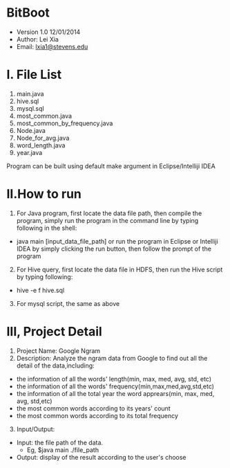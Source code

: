 BitBoot
=======
*  Version 1.0 12/01/2014
*  Author: Lei Xia
*  Email: lxia1@stevens.edu

I. File List
============
1. main.java
2. hive.sql
3. mysql.sql
4. most_common.java
5. most_common_by_frequency.java
6. Node.java
7. Node_for_avg.java
8. word_length.java
9. year.java

Program can be built using default make argument in Eclipse/Intelliji IDEA

II.How to run
=============
1. For Java program, first locate the data file path, then compile the program,
simply run the program in the command line by typing following in the shell:
 * java main [input_data_file_path]
or run the program in Eclipse or Intelliji IDEA by simply clicking the run button, then
follow the prompt of the program
2. For Hive query, first locate the data file in HDFS, then run the Hive script by
typing following:
 * hive -e f hive.sql
3. For mysql script, the same as above

III, Project Detail
===================
1. Project Name: Google Ngram
2. Description: Analyze the ngram data from Google to find out all the detail of the data,including:
  *  the information of all the words' length(min, max, med, avg, std, etc)
  *  the information of all the words' frequency(min,max,med,avg,std,etc)
  *  the information of all the total year the word apprears(min, max, med, avg, std,etc)
  *  the most common words according to its years' count
  *  the most common words according to its total frequency

3. Input/Output:
* Input: the file path of the data. 
  * Eg, $java main ./file_path
* Output: display of the result according to the user's choose

